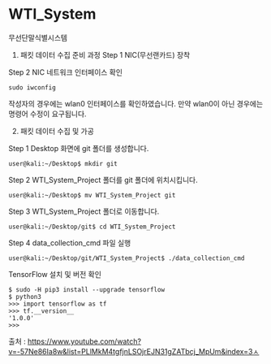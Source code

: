 # WTI_System
무선단말식별시스템

1. 패킷 데이터 수집 준비 과정
Step 1 NIC(무선랜카드) 장착

Step 2 NIC 네트워크 인터페이스 확인
```
sudo iwconfig
```
작성자의 경우에는 wlan0 인터페이스를 확인하였습니다.
만약 wlan0이 아닌 경우에는 명령어 수정이 요구됩니다.



2. 패킷 데이터 수집 및 가공

Step 1 Desktop 화면에 git 폴더를 생성합니다.
```
user@kali:~/Desktop$ mkdir git
```

Step 2 WTI_System_Project 폴더를 git 폴더에 위치시킵니다.
```
user@kali:~/Desktop$ mv WTI_System_Project git
```

Step 3 WTI_System_Project 폴더로 이동합니다.
```
user@kali:~/Desktop/git$ cd WTI_System_Project
```

Step 4 data_collection_cmd 파일 실행
```
user@kali:~/Desktop/git/WTI_System_Project$ ./data_collection_cmd
```

TensorFlow 설치 및 버전 확인
```
$ sudo -H pip3 install --upgrade tensorflow
$ python3
>>> import tensorflow as tf
>>> tf.__version__
'1.0.0'
>>>
```
출처 : https://www.youtube.com/watch?v=-57Ne86Ia8w&list=PLlMkM4tgfjnLSOjrEJN31gZATbcj_MpUm&index=3ㅅ
